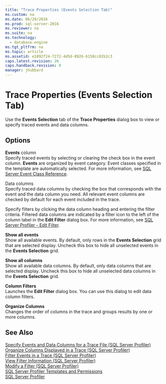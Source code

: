 ```yaml
---
title: "Trace Properties (Events Selection Tab)"
ms.custom: na
ms.date: 06/29/2016
ms.prod: sql-server-2016
ms.reviewer: na
ms.suite: na
ms.technology: 
  - database-engine
ms.tgt_pltfrm: na
ms.topic: article
ms.assetid: e1892f24-7272-4d5d-8926-6150cc82b2c3
caps.latest.revision: 26
caps.handback.revision: 0
manager: jhubbard
---
```

# Trace Properties (Events Selection Tab)
Use the **Events Selection** tab of the **Trace Properties** dialog box to view or specify traced events and data columns.  
  
## Options  
 **Events** column  
 Specify traced events by selecting or clearing the check box in the event column. **Events** are organized by event category. Event classes specified in the template are automatically selected. For more information, see [SQL Server Event Class Reference](../../Topics/TopicNameNotContainA/SQL-Server-Event-Class-Reference.md).  
  
 Data columns  
 Specify traced data columns by checking the box that corresponds with the event and the data column you need. All relevant event columns are checked by default for each event included in the trace.  
  
 Specify filters by clicking the data column heading and entering the filter criteria. Filtered data columns are indicated by a filter icon to the left of the column label in the **Edit Filter** dialog box. For more information, see [SQL Server Profiler - Edit Filter](../../Topics/TopicNameNotContainA/SQL-Server-Profiler---Edit-Filter.md).  
  
 **Show all events**  
 Show all available events. By default, only rows in the **Events Selection** grid that are selected display. Uncheck this box to hide all unselected events in the **Events Selection** grid.  
  
 **Show all columns**  
 Show all available data columns. By default, only data columns that are selected display. Uncheck this box to hide all unselected data columns in the **Events Selection** grid.  
  
 **Column Filters**  
 Launches the **Edit Filter** dialog box. You can use this dialog to edit data column filters.  
  
 **Organize Columns**  
 Changes the order of columns in the trace and groups results by one or more columns.  
  
## See Also  
 [Specify Events and Data Columns for a Trace File (SQL Server Profiler)](../../Topics/TopicNameContainA/Specify-Events-and-Data-Columns-for-a-Trace-File--SQL-Server-Profiler-.md)   
 [Organize Columns Displayed in a Trace (SQL Server Profiler)](../../Topics/TopicNameContainA/Organize-Columns-Displayed-in-a-Trace--SQL-Server-Profiler-.md)   
 [Filter Events in a Trace (SQL Server Profiler)](../../Topics/TopicNameContainA/Filter-Events-in-a-Trace--SQL-Server-Profiler-.md)   
 [View Filter Information (SQL Server Profiler)](../../Topics/TopicNameNotContainA/View-Filter-Information--SQL-Server-Profiler-.md)   
 [Modify a Filter (SQL Server Profiler)](../../Topics/TopicNameContainA/Modify-a-Filter--SQL-Server-Profiler-.md)   
 [SQL Server Profiler Templates and Permissions](../../Topics/TopicNameNotContainA/SQL-Server-Profiler-Templates-and-Permissions.md)   
 [SQL Server Profiler](../../Topics/TopicNameNotContainA/SQL-Server-Profiler.md)